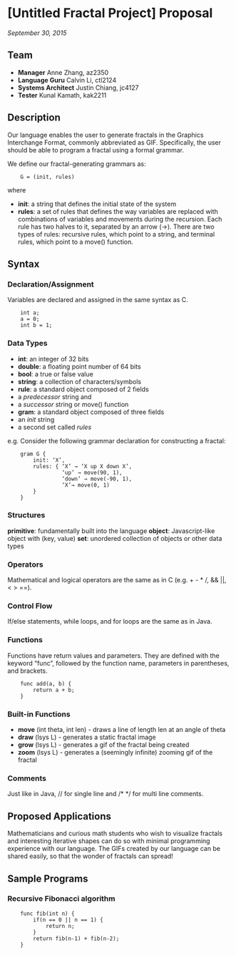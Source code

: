 [Untitled Fractal Project] Proposal
=============

*September 30, 2015*

Team
-------------
- **Manager** Anne Zhang, az2350
- **Language Guru** Calvin Li, ctl2124
- **Systems Architect** Justin Chiang, jc4127
- **Tester** Kunal Kamath, kak2211

Description
-------------
Our language enables the user to generate fractals in the Graphics Interchange Format, commonly abbreviated as GIF. Specifically, the user should be able to program a fractal using a formal grammar.

We define our fractal-generating grammars as:
```
    G = (init, rules)
```
where

- **init**: a string that defines the initial state of the system
- **rules**: a set of rules that defines the way variables are replaced with combinations of variables and movements during the recursion. Each rule has two halves to it, separated by an arrow (→). There are two types of rules: recursive rules, which point to a string, and terminal rules, which point to a move() function.

Syntax
-------------
### Declaration/Assignment
Variables are declared and assigned in the same syntax as C.
```
    int a;
    a = 0;
    int b = 1;
```

### Data Types
- **int**: an integer of 32 bits
- **double**: a floating point number of 64 bits
- **bool**: a true or false value
- **string**: a collection of characters/symbols
- **rule**: a standard object composed of 2 fields
 - a *predecessor* string and
 - a *successor* string or move() function
- **gram**: a standard object composed of three fields
 - an *init* string
 - a second set called *rules*

e.g. Consider the following grammar declaration for constructing a fractal:

```
    gram G {
        init: ‘X’,
        rules: { ‘X’ → ‘X up X down X’,
                 ‘up’ → move(90, 1),
                 ‘down’ → move(-90, 1),
                 ‘X’→ move(0, 1)
        }
    }
```

### Structures
**primitive**: fundamentally built into the language
**object**: Javascript-like object with (key, value)
**set**: unordered collection of objects or other data types

### Operators
Mathematical and logical operators are the same as in C (e.g. + - * /, && ||, < > ==).

### Control Flow
If/else statements, while loops, and for loops are the same as in Java.

### Functions
Functions have return values and parameters. They are defined with the keyword “func”, followed by the function name, parameters in parentheses, and brackets.
```
    func add(a, b) {
        return a + b;
    }
```

### Built-in Functions
- **move** (int theta, int len) - draws a line of length len at an angle of theta
- **draw** (lsys L) - generates a static fractal image
- **grow** (lsys L) - generates a gif of the fractal being created
- **zoom** (lsys L) - generates a (seemingly infinite) zooming gif of the fractal

### Comments
Just like in Java, // for single line and /* */ for multi line comments.

Proposed Applications
-------------
Mathematicians and curious math students who wish to visualize fractals and interesting iterative shapes can do so with minimal programming experience with our language. The GIFs created by our language can be shared easily, so that the wonder of fractals can spread!

Sample Programs
-------------

### Recursive Fibonacci algorithm
```
    func fib(int n) {
        if(n == 0 || n == 1) {
            return n;
        }
        return fib(n-1) + fib(n-2);
    }
```
